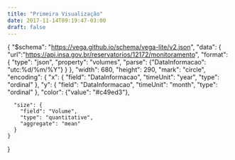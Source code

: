 ```yaml
---
title: "Primeira Visualização"
date: 2017-11-14T09:19:47-03:00
draft: false
---
```


{
     "$schema": "https://vega.github.io/schema/vega-lite/v2.json",
    "data": {
        "url":"https://api.insa.gov.br/reservatorios/12172/monitoramento",
        "format": {
            "type": "json",
            "property": "volumes",
            "parse": {"DataInformacao": "utc:%d/%m/%Y"}
        }
    },
    "width": 680,
    "height": 290,
    "mark": "circle",
    "encoding": {
      "x": {
        "field": "DataInformacao",
        "timeUnit": "year",
        "type": "ordinal"
      },
      "y": {
        "field": "DataInformacao",
        "timeUnit": "month",
        "type": "ordinal"
        },
        "color": {"value": "#c49ed3"},

      "size": {
        "field": "Volume",
        "type": "quantitative",
        "aggregate": "mean"
      }
    }
}
